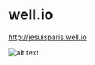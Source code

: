 # well.io

http://jesuisparis.well.io


![alt text](https://cloud.githubusercontent.com/assets/818400/11320716/7d1848ea-90ab-11e5-92d9-82e18570e148.png "Well.io Preview")
